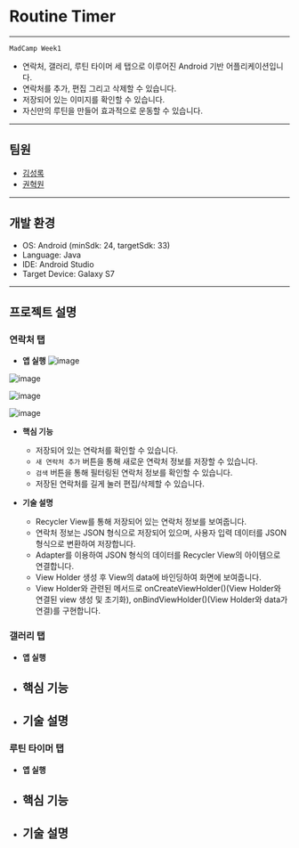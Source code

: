 # Routine Timer
---
`MadCamp Week1`
- 연락처, 갤러리, 루틴 타이머 세 탭으로 이루어진 Android 기반 어플리케이션입니다.
- 연락처를 추가, 편집 그리고 삭제할 수 있습니다.
- 저장되어 있는 이미지를 확인할 수 있습니다.
- 자신만의 루틴을 만들어 효과적으로 운동할 수 있습니다.
---
## 팀원
- [김성록](https://github.com/SeongrokKim)
- [권혁원](https://github.com/Gerbera3090)
---
## 개발 환경
- OS: Android (minSdk: 24, targetSdk: 33)
- Language: Java
- IDE: Android Studio
- Target Device: Galaxy S7
---
## 프로젝트 설명
### 연락처 탭
- **앱 실행**
![image](https://github.com/SeongrokKim/2023S_MadCampWeek1/assets/110150859/49c5b3c5-bb20-4f8c-bdcd-67a8a2ff4261)


![image](https://github.com/SeongrokKim/2023S_MadCampWeek1/assets/110150859/45d79508-3d11-40d8-b3ee-e2a613a7a12e)


![image](https://github.com/SeongrokKim/2023S_MadCampWeek1/assets/110150859/dbf7197a-aeec-41a2-a362-4ebc5fff903e)

![image](https://github.com/SeongrokKim/2023S_MadCampWeek1/assets/110150859/cc29fc0d-def2-4b90-96da-519cc1f956aa)

- **핵심 기능**
  - 저장되어 있는 연락처를 확인할 수 있습니다.
  - `새 연락처 추가` 버튼을 통해 새로운 연락처 정보를 저장할 수 있습니다.
  - `검색` 버튼을 통해 필터링된 연락처 정보를 확인할 수 있습니다.
  - 저장된 연락처를 길게 눌러 편집/삭제할 수 있습니다.

- **기술 설명**
  - Recycler View를 통해 저장되어 있는 연락처 정보를 보여줍니다.
  - 연락처 정보는 JSON 형식으로 저장되어 있으며, 사용자 입력 데이터를 JSON 형식으로 변환하여 저장합니다.
  - Adapter를 이용하여 JSON 형식의 데이터를 Recycler View의 아이템으로 연결합니다.
  - View Holder 생성 후 View의 data에 바인딩하여 화면에 보여줍니다.
  - View Holder와 관련된 메서드로 onCreateViewHolder()(View Holder와 연결된 view 생성 및 초기화), onBindViewHolder()(View Holder와 data가 연결)를 구현합니다.

### 갤러리 탭
- **앱 실행**

- **핵심 기능**
  - 

- **기술 설명**
  - 

### 루틴 타이머 탭
- **앱 실행**
  

- **핵심 기능**
  - 

- **기술 설명**
  - 
